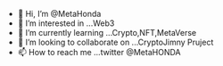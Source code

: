 - 👋 Hi, I’m @MetaHonda
- 👀 I’m interested in ...Web3
- 🌱 I’m currently learning ...Crypto,NFT,MetaVerse
- 💞️ I’m looking to collaborate on ...CryptoJimny Pruject
- 📫 How to reach me ...twitter @MetaHONDA

<!---
MetaHonda/MetaHonda is a ✨ special ✨ repository because its `README.md` (this file) appears on your GitHub profile.
You can click the Preview link to take a look at your changes.
--->
